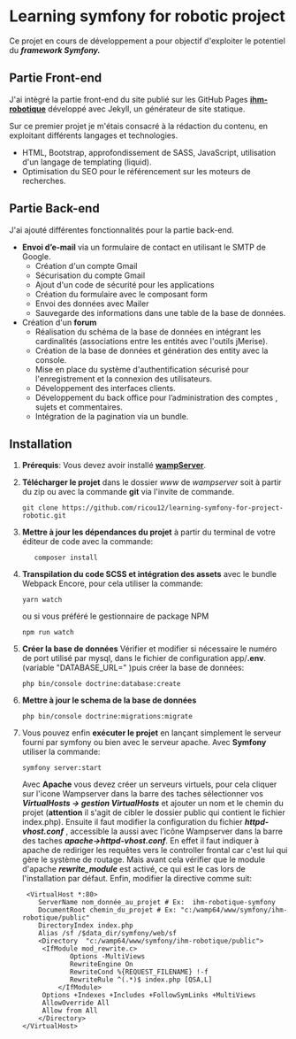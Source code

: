 
# Learning symfony for robotic project 

Ce projet en cours de développement a pour objectif d'exploiter le potentiel du ***framework Symfony.***

## Partie Front-end
J'ai intègré la partie front-end du site publié sur les GitHub Pages [**ihm-robotique**](https://ricou12.github.io/Robotique/) développé avec Jekyll, un générateur de site statique.

Sur ce premier projet je m'étais consacré à la rédaction du contenu, en exploitant différents langages et technologies.

 - HTML, Bootstrap, approfondissement de SASS, JavaScript, utilisation d'un langage de templating (liquid).
 - Optimisation du SEO pour le référencement sur les moteurs de recherches.

## Partie Back-end
J'ai ajouté différentes fonctionnalités pour la partie back-end.

 - **Envoi d’e-mail** via un formulaire de contact en utilisant le SMTP de Google.
	 - Création d'un compte Gmail
	 - Sécurisation du compte Gmail
	 - Ajout d'un code de sécurité pour les applications
	 - Création du formulaire avec le composant form
	 - Envoi des données avec Mailer
	 - Sauvegarde des informations dans une table de la base de données.
 - Création d'un **forum**
	 - Réalisation du schéma de la base de données en intégrant les cardinalités (associations entre les entités avec l'outils jMerise).
	 - Création de la base de données et génération des entity avec la console.
	 - Mise en place du système d'authentification sécurisé pour l'enregistrement et la connexion des utilisateurs.
	 - Développement des interfaces clients.
	 - Développement du back office pour l’administration des comptes , sujets et commentaires.
	 - Intégration de la pagination via un bundle.

## Installation

 1. **Prérequis**: Vous devez avoir installé [**wampServer**](https://www.wampserver.com/).

 2. **Télécharger le projet** dans le dossier *www* de *wampserver* soit à partir du zip ou avec la commande  **git** via l'invite de commande.

	    git clone https://github.com/ricou12/learning-symfony-for-project-robotic.git
		 
 3. **Mettre à jour les dépendances du projet** à partir du terminal de votre éditeur de code avec la commande:

		   composer install

 4. **Transpilation du code SCSS et intégration des assets** avec le bundle Webpack Encore, pour cela utiliser la commande:

	    yarn watch
	ou si vous préféré le gestionnaire de package NPM

	    npm run watch

 5. **Créer la base de données**
	 Vérifier et modifier si nécessaire le numéro de port utilisé par mysql, dans le fichier de configuration app/**.env**.  (variable "DATABASE_URL=" )puis créer la base de données:

	    php bin/console doctrine:database:create

 7. **Mettre à jour le schema de la base de données**
 

		php bin/console doctrine:migrations:migrate 

 8. Vous pouvez enfin **exécuter le projet** en lançant simplement le serveur fourni par symfony ou bien avec le serveur apache.
	Avec **Symfony** utiliser la commande:
	

	    symfony server:start
	  
	 Avec **Apache** vous devez créer un serveurs virtuels, pour cela cliquer sur l'icone Wampserver dans la barre des taches sélectionner vos ***VirtualHosts -> gestion VirtualHosts*** et ajouter un nom et le chemin du projet (**attention** il s'agit de cibler le dossier public qui contient le fichier index.php).
	 Ensuite il faut modifier la configuration  du fichier ***httpd-vhost.conf*** , accessible la aussi avec l’icône Wampserver dans la barre des taches ***apache->httpd-vhost.conf***.
	  En effet il faut indiquer à apache de rediriger les requêtes vers le controller frontal car c'est lui qui gère le système de routage.
	  Mais avant cela vérifier que le module d'apache ***rewrite_module*** est activé, ce qui est le cas lors de l'installation par défaut.
	  Enfin, modifier la directive comme suit:
	 

		 <VirtualHost *:80>
			ServerName nom_donnée_au_projet # Ex:  ihm-robotique-symfony
			DocumentRoot chemin_du_projet # Ex: "c:/wamp64/www/symfony/ihm-robotique/public"
			DirectoryIndex index.php
		  	Alias /sf /$data_dir/symfony/web/sf
			<Directory  "c:/wamp64/www/symfony/ihm-robotique/public">
			 <IfModule mod_rewrite.c>
		            Options -MultiViews
		            RewriteEngine On
		            RewriteCond %{REQUEST_FILENAME} !-f
		            RewriteRule ^(.*)$ index.php [QSA,L]
		         </IfModule>
			 Options +Indexes +Includes +FollowSymLinks +MultiViews
			 AllowOverride All
			 Allow from All
			</Directory>
		</VirtualHost>

	 






